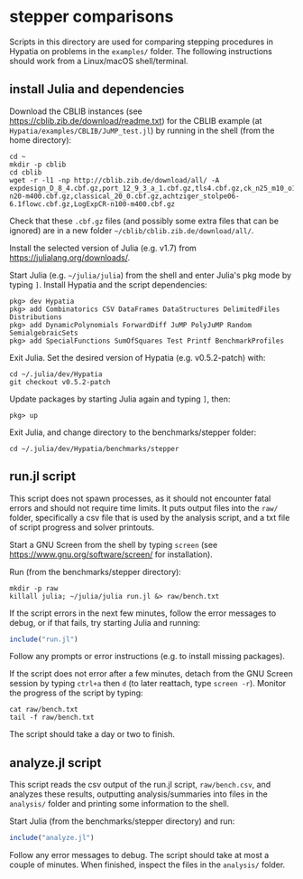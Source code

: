 # stepper comparisons

Scripts in this directory are used for comparing stepping procedures in Hypatia
on problems in the `examples/` folder.
The following instructions should work from a Linux/macOS shell/terminal.

## install Julia and dependencies

Download the CBLIB instances (see https://cblib.zib.de/download/readme.txt)
for the CBLIB example (at `Hypatia/examples/CBLIB/JuMP_test.jl`) by running in
the shell (from the home directory):

```shell
cd ~
mkdir -p cblib
cd cblib
wget -r -l1 -np http://cblib.zib.de/download/all/ -A expdesign_D_8_4.cbf.gz,port_12_9_3_a_1.cbf.gz,tls4.cbf.gz,ck_n25_m10_o1_1.cbf.gz,rsyn0805h.cbf.gz,2x3_3bars.cbf.gz,HMCR-n20-m400.cbf.gz,classical_20_0.cbf.gz,achtziger_stolpe06-6.1flowc.cbf.gz,LogExpCR-n100-m400.cbf.gz
```

Check that these `.cbf.gz` files (and possibly some extra files that can be
ignored) are in a new folder `~/cblib/cblib.zib.de/download/all/`.

Install the selected version of Julia (e.g. v1.7) from
https://julialang.org/downloads/.

Start Julia (e.g. `~/julia/julia`) from the shell and enter Julia's pkg mode by typing `]`.
Install Hypatia and the script dependencies:

```
pkg> dev Hypatia
pkg> add Combinatorics CSV DataFrames DataStructures DelimitedFiles Distributions
pkg> add DynamicPolynomials ForwardDiff JuMP PolyJuMP Random SemialgebraicSets
pkg> add SpecialFunctions SumOfSquares Test Printf BenchmarkProfiles
```

Exit Julia.
Set the desired version of Hypatia (e.g. v0.5.2-patch) with:

```shell
cd ~/.julia/dev/Hypatia
git checkout v0.5.2-patch
```

Update packages by starting Julia again and typing `]`, then:

```
pkg> up
```

Exit Julia, and change directory to the benchmarks/stepper folder:

```shell
cd ~/.julia/dev/Hypatia/benchmarks/stepper
```

## run.jl script

This script does not spawn processes, as it should not encounter fatal errors and
should not require time limits.
It puts output files into the `raw/` folder, specifically a csv file that is used
by the analysis script, and a txt file of script progress and solver printouts.

Start a GNU Screen from the shell by typing `screen`
(see https://www.gnu.org/software/screen/ for installation).

Run (from the benchmarks/stepper directory):

```shell
mkdir -p raw
killall julia; ~/julia/julia run.jl &> raw/bench.txt
```

If the script errors in the next few minutes, follow the error messages to debug,
or if that fails, try starting Julia and running:

```julia
include("run.jl")
```

Follow any prompts or error instructions (e.g. to install missing packages).

If the script does not error after a few minutes, detach from the GNU Screen
session by typing `ctrl+a` then `d` (to later reattach, type `screen -r`).
Monitor the progress of the script by typing:

```shell
cat raw/bench.txt
tail -f raw/bench.txt
```

The script should take a day or two to finish.

## analyze.jl script

This script reads the csv output of the run.jl script, `raw/bench.csv`, and
analyzes these results, outputting analysis/summaries into files in the
`analysis/` folder and printing some information to the shell.

Start Julia (from the benchmarks/stepper directory) and run:

```julia
include("analyze.jl")
```

Follow any error messages to debug.
The script should take at most a couple of minutes.
When finished, inspect the files in the `analysis/` folder.
